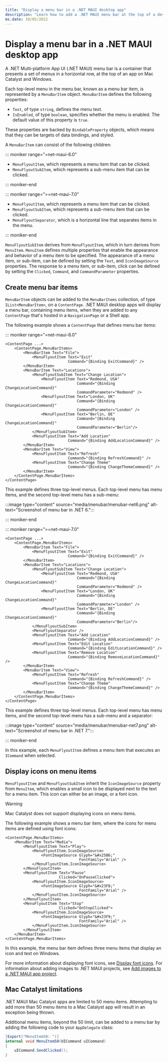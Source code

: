 ```yaml
---
title: "Display a menu bar in a .NET MAUI desktop app"
description: "Learn how to add a .NET MAUI menu bar at the top of a desktop app."
ms.date: 10/05/2022
---
```


# Display a menu bar in a .NET MAUI desktop app

A .NET Multi-platform App UI (.NET MAUI) menu bar is a container that presents a set of menus in a horizontal row, at the top of an app on Mac Catalyst and Windows.

Each top-level menu in the menu bar, known as a menu bar item, is represented by a `MenuBarItem` object. `MenuBarItem` defines the following properties:

- `Text`, of type `string`, defines the menu text.
- `IsEnabled`, of type `boolean`, specifies whether the menu is enabled. The default value of this property is `true`.

These properties are backed by `BindableProperty` objects, which means that they can be targets of data bindings, and styled.

A `MenuBarItem` can consist of the following children:

::: moniker range="=net-maui-6.0"

- `MenuFlyoutItem`, which represents a menu item that can be clicked.
- `MenuFlyoutSubItem`, which represents a sub-menu item that can be clicked.

::: moniker-end

::: moniker range=">=net-maui-7.0"

- `MenuFlyoutItem`, which represents a menu item that can be clicked.
- `MenuFlyoutSubItem`, which represents a sub-menu item that can be clicked.
- `MenuFlyoutSeparator`, which is a horizontal line that separates items in the menu.

::: moniker-end

`MenuFlyoutSubItem` derives from `MenuFlyoutItem`, which in turn derives from `MenuItem`. `MenuItem` defines multiple properties that enable the appearance and behavior of a menu item to be specified. The appearance of a menu item, or sub-item, can be defined by setting the `Text`, and `IconImageSource` properties. The response to a menu item, or sub-item, click can be defined by setting the `Clicked`, `Command`, and `CommandParameter` properties. <!-- For more information about menu items, see [Menu items](). -->

## Create menu bar items

`MenuBarItem` objects can be added to the `MenuBarItems` collection, of type `IList<MenuBarItem>`, on a `ContentPage`. .NET MAUI desktop apps will display a menu bar, containing menu items, when they are added to any `ContentPage` that's hosted in a `NavigationPage` or a Shell app.

The following example shows a `ContentPage` that defines menu bar items:

::: moniker range="=net-maui-6.0"

```xaml
<ContentPage ...>
    <ContentPage.MenuBarItems>
        <MenuBarItem Text="File">
            <MenuFlyoutItem Text="Exit"
                            Command="{Binding ExitCommand}" />
        </MenuBarItem>
        <MenuBarItem Text="Locations">
            <MenuFlyoutSubItem Text="Change Location">
                <MenuFlyoutItem Text="Redmond, USA"
                                Command="{Binding ChangeLocationCommand}"
                                CommandParameter="Redmond" />
                <MenuFlyoutItem Text="London, UK"
                                Command="{Binding ChangeLocationCommand}"
                                CommandParameter="London" />
                <MenuFlyoutItem Text="Berlin, DE"
                                Command="{Binding ChangeLocationCommand}"
                                CommandParameter="Berlin"/>
            </MenuFlyoutSubItem>           
            <MenuFlyoutItem Text="Add Location"
                            Command="{Binding AddLocationCommand}" />                         
        </MenuBarItem>
        <MenuBarItem Text="View">
            <MenuFlyoutItem Text="Refresh"
                            Command="{Binding RefreshCommand}" />
            <MenuFlyoutItem Text="Change Theme"
                            Command="{Binding ChangeThemeCommand}" />
        </MenuBarItem>
    </ContentPage.MenuBarItems>
</ContentPage>
```

This example defines three top-level menus. Each top-level menu has menu items, and the second top-level menu has a sub-menu:

:::image type="content" source="media/menubar/menubar-net6.png" alt-text="Screenshot of menu bar in .NET 6.":::

::: moniker-end

::: moniker range=">=net-maui-7.0"

```xaml
<ContentPage ...>
    <ContentPage.MenuBarItems>
        <MenuBarItem Text="File">
            <MenuFlyoutItem Text="Exit"
                            Command="{Binding ExitCommand}" />
        </MenuBarItem>
        <MenuBarItem Text="Locations">
            <MenuFlyoutSubItem Text="Change Location">
                <MenuFlyoutItem Text="Redmond, USA"
                                Command="{Binding ChangeLocationCommand}"
                                CommandParameter="Redmond" />
                <MenuFlyoutItem Text="London, UK"
                                Command="{Binding ChangeLocationCommand}"
                                CommandParameter="London" />
                <MenuFlyoutItem Text="Berlin, DE"
                                Command="{Binding ChangeLocationCommand}"
                                CommandParameter="Berlin"/>
            </MenuFlyoutSubItem>
            <MenuFlyoutSeparator />            
            <MenuFlyoutItem Text="Add Location"
                            Command="{Binding AddLocationCommand}" />
            <MenuFlyoutItem Text="Edit Location"
                            Command="{Binding EditLocationCommand}" />
            <MenuFlyoutItem Text="Remove Location"
                            Command="{Binding RemoveLocationCommand}" />                            
        </MenuBarItem>
        <MenuBarItem Text="View">
            <MenuFlyoutItem Text="Refresh"
                            Command="{Binding RefreshCommand}" />
            <MenuFlyoutItem Text="Change Theme"
                            Command="{Binding ChangeThemeCommand}" />
        </MenuBarItem>
    </ContentPage.MenuBarItems>
</ContentPage>
```

This example defines three top-level menus. Each top-level menu has menu items, and the second top-level menu has a sub-menu and a separator:

:::image type="content" source="media/menubar/menubar-net7.png" alt-text="Screenshot of menu bar in .NET 7.":::

::: moniker-end

In this example, each `MenuFlyoutItem` defines a menu item that executes an `ICommand` when selected.

## Display icons on menu items

`MenuFlyoutItem` and `MenuFlyoutSubItem` inherit the `IconImageSource` property from `MenuItem`, which enables a small icon to be displayed next to the text for a menu item. This icon can either be an image, or a font icon.

> [!WARNING]
> Mac Catalyst does not support displaying icons on menu items.

The following example shows a menu bar item, where the icons for menu items are defined using font icons:

```xaml
<ContentPage.MenuBarItems>
    <MenuBarItem Text="Media">
        <MenuFlyoutItem Text="Play">
            <MenuFlyoutItem.IconImageSource>
                <FontImageSource Glyph="&#x25B6;"
                                 FontFamily="Arial" />
            </MenuFlyoutItem.IconImageSource>
        </MenuFlyoutItem>
        <MenuFlyoutItem Text="Pause"
                        Clicked="OnPauseClicked">
            <MenuFlyoutItem.IconImageSource>
                <FontImageSource Glyph="&#x23F8;"
                                 FontFamily="Arial" />
            </MenuFlyoutItem.IconImageSource>
        </MenuFlyoutItem>
        <MenuFlyoutItem Text="Stop"
                        Clicked="OnStopClicked">
            <MenuFlyoutItem.IconImageSource>
                <FontImageSource Glyph="&#x23F9;"
                                 FontFamily="Arial" />
            </MenuFlyoutItem.IconImageSource>
        </MenuFlyoutItem>
    </MenuBarItem>
</ContentPage.MenuBarItems>
```

In this example, the menu bar item defines three menu items that display an icon and text on Windows.

For more information about displaying font icons, see [Display font icons](~/user-interface/fonts.md#display-font-icons). For information about adding images to .NET MAUI projects, see [Add images to a .NET MAUI app project](~/user-interface/images/images.md).

## Mac Catalyst limitations

.NET MAUI Mac Catalyst apps are limited to 50 menu items. Attempting to add more than 50 menu items to a Mac Catalyst app will result in an exception being thrown.

Additional menu items, beyond the 50 limit, can be added to a menu bar by adding the following code to your `AppDelegate` class:

```csharp
[Export("MenuItem50: ")]
internal void MenuItem50(UICommand uICommand)
{
    uICommand.SendClicked();
}
```
